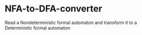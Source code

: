 # NFA-to-DFA-converter
Read a Nondeterministic formal automaton and transform it to a Deterministic formal automaton
